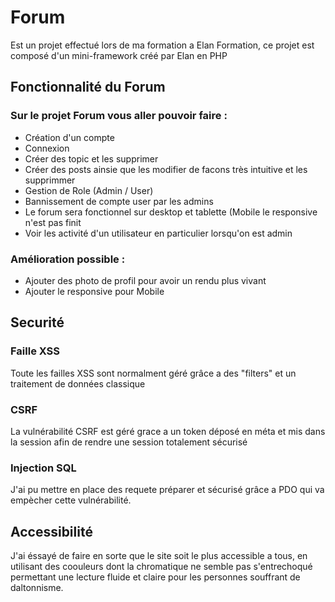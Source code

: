 # Forum
Est un projet effectué lors de ma formation a Elan Formation, ce projet est composé d'un mini-framework créé par Elan en PHP


## Fonctionnalité du Forum

### Sur le projet Forum vous aller pouvoir faire :

- Création d'un compte
- Connexion
- Créer des topic et les supprimer
- Créer des posts ainsie que les modifier de facons très intuitive et les supprimmer
- Gestion de Role (Admin / User)
- Bannissement de compte user par les admins
- Le forum sera fonctionnel sur desktop et tablette (Mobile le responsive n'est pas finit
- Voir les activité d'un utilisateur en particulier lorsqu'on est admin

### Amélioration possible :

- Ajouter des photo de profil pour avoir un rendu plus vivant
- Ajouter le responsive pour Mobile

## Securité 

### Faille XSS

Toute les failles XSS sont normalment géré grâce a des "filters" et un traitement de données classique

### CSRF 

La vulnérabilité CSRF est géré grace a un token déposé en méta et mis dans la session afin de rendre une session totalement sécurisé 

### Injection SQL

J'ai pu mettre en place des requete préparer et sécurisé grâce a PDO qui va empècher cette vulnérabilité.

## Accessibilité 

J'ai éssayé de faire en sorte que le site soit le plus accessible a tous, en utilisant des coouleurs dont la chromatique ne semble pas s'entrechoqué permettant une lecture fluide et claire pour les personnes souffrant de daltonnisme.

